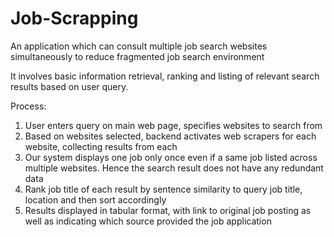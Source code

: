 # Job-Scrapping
An application which can consult multiple job search websites simultaneously to reduce fragmented job search environment

It involves basic information retrieval, ranking and listing of relevant search results based on user query.

Process:
1. User enters query on main web page, specifies websites to search from
2. Based on websites selected, backend activates web scrapers for each website, collecting results from each
3. Our system displays one job only once even if a same job listed across multiple websites. Hence the search result does not have any redundant data
4. Rank job title of each result by sentence similarity to query job title, location and then sort accordingly
5. Results displayed in tabular format, with link to original job posting as well as indicating which source provided the job application






